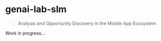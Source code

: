 # genai-lab-slm

> Analysis and Opportunity Discovery in the Mobile App Ecosystem

Work in progress...